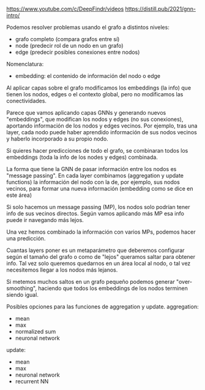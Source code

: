 https://www.youtube.com/c/DeepFindr/videos
https://distill.pub/2021/gnn-intro/

Podemos resolver problemas usando el grafo a distintos niveles:
 - grafo completo (compara grafos entre sí)
 - node (predecir rol de un nodo en un grafo)
 - edge (predecir posibles conexiones entre nodos)


Nomenclatura:
  - embedding: el contenido de información del nodo o edge


Al aplicar capas sobre el grafo modificamos los embeddings (la info) que tienen los nodos, edges o el contexto global, pero no modificamos las conectividades.

Parece que vamos aplicando capas GNNs y generando nuevos "embeddings", que modifican los nodos y edges (no sus conexiones), aportando información de los nodos y edges vecinos.
Por ejemplo, tras una layer, cada nodo puede haber aprendido información de sus nodos vecinos y haberlo incorporado a su propio nodo.

Si quieres hacer predicciones de todo el grafo, se combinaran todos los embeddings (toda la info de los nodes y edges) combinada.

La forma que tiene la GNN de pasar información entre los nodos es "message passing".
En cada layer combinamos (aggregation y update functions) la información del nodo con la de, por ejemplo, sus nodos vecinos, para formar una nueva información (embedding como se dice en este área)

Si solo hacemos un message passing (MP), los nodos solo podrían tener info de sus vecinos directos.
Según vamos aplicando más MP esa info puede ir navegando más lejos.

Una vez hemos combinado la información con varios MPs, podemos hacer una predicción.

Cuantas layers poner es un metaparámetro que deberemos configurar según el tamaño del grafo o como de "lejos" queramos saltar para obtener info.
Tal vez solo queremos quedarnos en un área local al nodo, o tal vez necesitemos llegar a los nodos más lejanos.

Si metemos muchos saltos en un grafo pequeño podemos generar "over-smoothing", haciendo que todos los embeddings de los nodos terminen siendo igual.


Posibles opciones para las funciones de aggregation y update.
aggregation:
 - mean
 - max
 - normalized sum
 - neuronal network

update:
 - mean
 - max
 - neuronal network
 - recurrent NN
